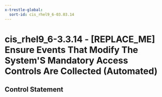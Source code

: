 ```yaml
---
x-trestle-global:
  sort-id: cis_rhel9_6-03.03.14
---
```


# cis_rhel9_6-3.3.14 - \[REPLACE_ME\] Ensure Events That Modify The System'S Mandatory Access Controls Are Collected (Automated)

## Control Statement
